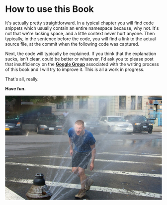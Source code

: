 # How to use this Book

It's actually pretty straightforward. In a typical chapter you will find code snippets which usually contain an entire namespace because, why not. It's not that we're lacking space, and a little context never hurt anyone. Then typically, in the sentence before the code, you will find a link to the actual source file, at the commit when the following code was captured.

Next, the code will typically be explained. If you think that the explanation sucks, isn't clear, could be better or whatever, I'd ask you to please post that insufficiency on the **[Google Group](https://groups.google.com/forum/#!forum/building-a-system-in-clojure)** associated with the writing process of this book and I will try to improve it. This is all a work in progress.

That's all, really. 

**Have fun.**

![](images/have-fun.jpg)

